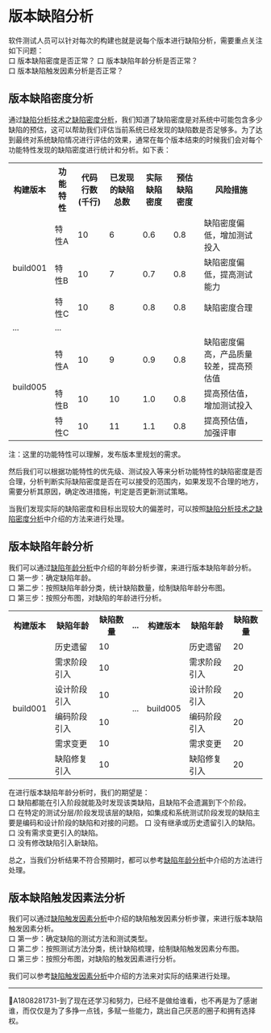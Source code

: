 # 版本缺陷分析

软件测试人员可以针对每次的构建也就是说每个版本进行缺陷分析，需要重点关注如下问题：   
口  版本缺陷密度是否正常？
口  版本缺陷年龄分析是否正常？   
口  版本缺陷触发因素分析是否正常？

## 版本缺陷密度分析
通过[缺陷分析技术之缺陷密度分析](books/缺陷密度分析.md)，我们知道了缺陷密度是对系统中可能包含多少缺陷的预估，这可以帮助我们评估当前系统已经发现的缺陷数是否足够多。为了达到最终对系统缺陷情况进行评估的效果，通常在每个版本结束的时候我们会对每个功能特性发现的缺陷密度进行统计和分析。如下表：
<table>
	<tr>
		<th>构建版本</th>
		<th>功能特性</th>
		<th>代码行数(千行)</th>
		<th>已发现的缺陷总数</th>
		<th>实际缺陷密度</th>
		<th>预估缺陷密度</th>
		<th>风险措施</th>
	</tr>
	<tr>
		<td rowspan="3">build001</td>
		<td>特性A</td>
		<td>10</td>
		<td>6</td>
		<td>0.6</td>
		<td>0.8</td>
		<td>缺陷密度偏低，增加测试投入</td>
	</tr>
	<tr>
		<td>特性B</td>
		<td>10</td>
		<td>7</td>
		<td>0.7</td>
		<td>0.8</td>
		<td>缺陷密度偏低，提高测试能力</td>
	</tr>
	<tr>
		<td>特性C</td>
		<td>10</td>
		<td>8</td>
		<td>0.8</td>
		<td>0.8</td>
		<td>缺陷密度合理</td>
	</tr>
	<tr>
		<td >...</td>
		<td colspan="5">...</td>
	</tr>
	<tr>
		<td rowspan="3">build005</td>
		<td>特性A</td>
		<td>10</td>
		<td>9</td>
		<td>0.9</td>
		<td>0.8</td>
		<td>缺陷密度偏高，产品质量较差，提高预估值</td>
	</tr>
	<tr>
		<td>特性B</td>
		<td>10</td>
		<td>10</td>
		<td>1.0</td>
		<td>0.8</td>
		<td>提高预估值，增加测试投入</td>
	</tr>
	<tr>
		<td>特性C</td>
		<td>10</td>
		<td>11</td>
		<td>1.1</td>
		<td>0.8</td>
		<td>提高预估值，加强评审</td>
	</tr>
</table>

注：这里的功能特性可以理解，发布版本里规划的需求。

然后我们可以根据功能特性的优先级、测试投入等来分析功能特性的缺陷密度是否合理，分析判断实际缺陷密度是否在可以接受的范围内，如果发现不合理的地方，需要分析其原因，确定改进措施，判定是否更新测试策略。

当我们发现实际的缺陷密度和目标出现较大的偏差时，可以按照[缺陷分析技术之缺陷密度分析](books/缺陷密度分析.md)中介绍的方法来进行处理。

## 版本缺陷年龄分析

我们可以通过[缺陷年龄分析](books/缺陷年龄分析.md)中介绍的年龄分析步骤，来进行版本缺陷年龄分析。   
口 第一步：确定缺陷年龄。   
口 第二步：按照缺陷年龄分类，统计缺陷数量，绘制缺陷年龄分布图。   
口 第三步：按照分布图，对缺陷的年龄进行分析。   

<table>
	<tr>
		<th>构建版本</th>
		<th>缺陷年龄</th>
		<th>缺陷数量</th>
		<th>...</th>
		<th>构建版本</th>
		<th>缺陷年龄</th>
		<th>缺陷数量</th>
	</tr>
	<tr>
		<td rowspan="6">build001</td>
		<td>历史遗留</td>
		<td>10</td>
		<td rowspan="6">...</td>
		<td rowspan="6">build005</td>
		<td>历史遗留</td>
		<td>20</td>
	</tr>
	<tr>
		<td>需求阶段引入</td>
		<td>10</td>
		<td>需求阶段引入</td>
		<td>20</td>
	</tr>
	<tr>
		<td>设计阶段引入</td>
		<td>10</td>
		<td>设计阶段引入</td>
		<td>20</td>
	</tr>
	<tr>
		<td>编码阶段引入</td>
		<td>10</td>
		<td>编码阶段引入</td>
		<td>20</td>
	</tr>
	<tr>
		<td>需求变更</td>
		<td>10</td>
		<td>需求变更</td>
		<td>20</td>
	</tr>
	<tr>
		<td>缺陷修复引入</td>
		<td>10</td>
		<td>缺陷修复引入</td>
		<td>20</td>
	</tr>
</table>

在进行版本缺陷年龄分析时，我们的期望是：   
口 缺陷都能在引入阶段就能及时发现该类缺陷，且缺陷不会遗漏到下个阶段。   
口 在特定的测试分层/阶段发现该层的缺陷，如集成和系统测试阶段发现的缺陷主要是编码和设计阶段的缺陷和对接的问题。 
口 没有继承或历史遗留引入的缺陷。   
口 没有需求变更引入的缺陷。   
口 没有修改缺陷引入新缺陷。   

总之，当我们分析结果不符合预期时，都可以参考[缺陷年龄分析](books/缺陷年龄分析.md)中介绍的方法进行处理。

## 版本缺陷触发因素法分析

我们可以通过[缺陷触发因素分析](books/缺陷触发因素分析.md)中介绍的缺陷触发因素分析步骤，来进行版本缺陷触发因素分析。     
口 第一步：确定缺陷的测试方法和测试类型。   
口 第二步：按照测试方法分类，统计缺陷梳理，绘制缺陷触发因素分布图。   
口 第三步：按照分布图，对缺陷的触发因素进行分析。   

我们可以参考[缺陷触发因素分析](books/缺陷触发因素分析.md)中介绍的方法来对实际的结果进行处理。

* * *
:bell:A1808281731-到了现在还学习和努力，已经不是做给谁看，也不再是为了感谢谁，而仅仅是为了多挣一点钱，多赋一些能力，跳出自己厌恶的圈子和拥有选择权。

